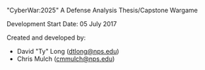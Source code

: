 "CyberWar:2025"
A Defense Analysis Thesis/Capstone Wargame

Development Start Date: 05 July 2017

Created and developed by:
- David "Ty" Long (dtlong@nps.edu)
- Chris Mulch (cmmulch@nps.edu)